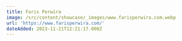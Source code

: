 ```yaml
---
title: Faris Perwira
image: /src/content/showcase/_images/www.farisperwira.com.webp
url: 'https://www.farisperwira.com/'
dateAdded: 2023-11-21T12:21:17.000Z
---
```


